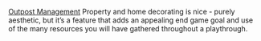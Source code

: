 [Outpost Management](Outpost%20Management.md)
Property and home decorating is nice - purely aesthetic, but it’s a feature that adds an appealing end game goal and use of the many resources you will have gathered throughout a playthrough.
